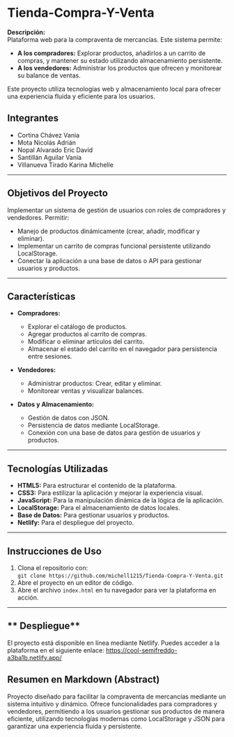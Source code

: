 # Tienda-Compra-Y-Venta

**Descripción:**  
Plataforma web para la compraventa de mercancías. Este sistema permite:

- **A los compradores:** Explorar productos, añadirlos a un carrito de compras, y mantener su estado utilizando almacenamiento persistente.  
- **A los vendedores:** Administrar los productos que ofrecen y monitorear su balance de ventas.  

Este proyecto utiliza tecnologías web y almacenamiento local para ofrecer una experiencia fluida y eficiente para los usuarios.

## Integrantes
- Cortina Chávez Vania  
- Mota Nicolás Adrián  
- Nopal Alvarado Eric David  
- Santillán Aguilar Vania  
- Villanueva Tirado Karina Michelle  

---

## **Objetivos del Proyecto**
Implementar un sistema de gestión de usuarios con roles de compradores y vendedores. Permitir:
- Manejo de productos dinámicamente (crear, añadir, modificar y eliminar).  
- Implementar un carrito de compras funcional persistente utilizando LocalStorage.  
- Conectar la aplicación a una base de datos o API para gestionar usuarios y productos.  

---

## **Características**
- **Compradores:**  
  - Explorar el catálogo de productos.  
  - Agregar productos al carrito de compras.  
  - Modificar o eliminar artículos del carrito.  
  - Almacenar el estado del carrito en el navegador para persistencia entre sesiones.  

- **Vendedores:**  
  - Administrar productos: Crear, editar y eliminar.  
  - Monitorear ventas y visualizar balances.  

- **Datos y Almacenamiento:**  
  - Gestión de datos con JSON.  
  - Persistencia de datos mediante LocalStorage.  
  - Conexión con una base de datos para gestión de usuarios y productos.  

---

## **Tecnologías Utilizadas**
- **HTML5:** Para estructurar el contenido de la plataforma.  
- **CSS3:** Para estilizar la aplicación y mejorar la experiencia visual.  
- **JavaScript:** Para la manipulación dinámica de la lógica de la aplicación.  
- **LocalStorage:** Para el almacenamiento de datos locales.  
- **Base de Datos:** Para gestionar usuarios y productos.  
- **Netlify:** Para el despliegue del proyecto.  

---

## **Instrucciones de Uso**
1. Clona el repositorio con:  
   `git clone https://github.com/michell1215/Tienda-Compra-Y-Venta.git`  
2. Abre el proyecto en un editor de código.  
3. Abre el archivo `index.html` en tu navegador para ver la plataforma en acción.  

---
## ** Despliegue**
El proyecto está disponible en línea mediante Netlify. Puedes acceder a la plataforma en el siguiente enlace: https://cool-semifreddo-a3ba1b.netlify.app/ 


## **Resumen en Markdown (Abstract)**
Proyecto diseñado para facilitar la compraventa de mercancías mediante un sistema intuitivo y dinámico. Ofrece funcionalidades para compradores y vendedores, permitiendo a los usuarios gestionar sus productos de manera eficiente, utilizando tecnologías modernas como LocalStorage y JSON para garantizar una experiencia fluida y persistente.
